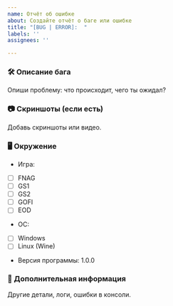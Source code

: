 ```yaml
---
name: Отчёт об ошибке
about: Создайте отчёт о баге или ошибке
title: "[BUG | ERROR]:  "
labels: ''
assignees: ''

---
```


### 🛠 Описание бага
Опиши проблему: что происходит, чего ты ожидал?

### 📷 Скриншоты (если есть)
Добавь скриншоты или видео.

### 🖥️ Окружение
- Игра:
- [ ] FNAG
- [ ] GS1
- [ ] GS2
- [ ] GOFI
- [ ] EOD
- ОС:
- [ ] Windows
- [ ] Linux (Wine)
- Версия программы: 1.0.0 

### 🔗 Дополнительная информация
Другие детали, логи, ошибки в консоли.
